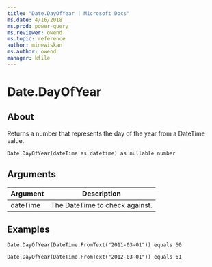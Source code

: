 ```yaml
---
title: "Date.DayOfYear | Microsoft Docs"
ms.date: 4/16/2018
ms.prod: power-query
ms.reviewer: owend
ms.topic: reference
author: minewiskan
ms.author: owend
manager: kfile
---
```

# Date.DayOfYear

  
## About  
Returns a number that represents the day of the year from a DateTime value.  
  
```  
Date.DayOfYear(dateTime as datetime) as nullable number  
```  
  
## Arguments  
  
|Argument|Description|  
|------------|---------------|  
|dateTime|The DateTime to check against.|  
  
## Examples  
  
```  
Date.DayOfYear(DateTime.FromText("2011-03-01")) equals 60  
```  
  
```  
Date.DayOfYear(DateTime.FromText("2012-03-01")) equals 61  
```  
